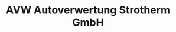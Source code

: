---
title: "AVW Autoverwertung Strotherm GmbH"
url: /bad-oeynhausen/avw-autoverwertung-strotherm-gmbh/
shop: Autowerkstatt
---